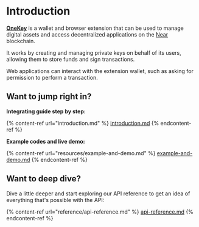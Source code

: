 # Introduction

[**OneKey**](https://www.onekey.so) is a wallet and browser extension that can be used to manage digital assets and access decentralized applications on the [Near](https://docs.near.org) blockchain.&#x20;

It works by creating and managing private keys on behalf of its users, allowing them to store funds and sign transactions.&#x20;

Web applications can interact with the extension wallet, such as asking for permission to perform a transaction.

## Want to jump right in?

**Integrating guide step by step:**

{% content-ref url="introduction.md" %}
[introduction.md](introduction.md)
{% endcontent-ref %}

**Example codes and live demo:**&#x20;

{% content-ref url="resources/example-and-demo.md" %}
[example-and-demo.md](resources/example-and-demo.md)
{% endcontent-ref %}

## Want to deep dive?

Dive a little deeper and start exploring our API reference to get an idea of everything that's possible with the API:

{% content-ref url="reference/api-reference.md" %}
[api-reference.md](reference/api-reference.md)
{% endcontent-ref %}
